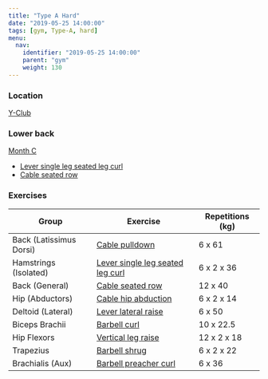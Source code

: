 ```yaml
---
title: "Type A Hard"
date: "2019-05-25 14:00:00"
tags: [gym, Type-A, hard]
menu:
  nav:
    identifier: "2019-05-25 14:00:00"
    parent: "gym"
    weight: 130
---
```


### Location

[Y-Club](https://www.yclub.org.uk/)

### Lower back
[Month C](https://exrx.net/WeightTraining/LowBack)

- [Lever single leg seated leg curl](https://exrx.net/WeightExercises/Hamstrings/LVSingleLegSeatedLegCurlHammer)
- [Cable seated row](https://exrx.net/WeightExercises/BackGeneral/CBSeatedRow)

### Exercises

| Group                   | Exercise                                                                                                       | Repetitions (kg) |
|-------------------------|----------------------------------------------------------------------------------------------------------------|------------------|
| Back (Latissimus Dorsi) | [Cable pulldown](https://exrx.net/WeightExercises/LatissimusDorsi/CBFrontPulldown)                             | 6 x 61           |
| Hamstrings (Isolated)   | [Lever single leg seated leg curl](https://exrx.net/WeightExercises/Hamstrings/LVSingleLegSeatedLegCurlHammer) | 6 x 2 x 36       |
| Back (General)          | [Cable seated row](https://exrx.net/WeightExercises/BackGeneral/CBSeatedRow)                                   | 12 x 40          |
| Hip (Abductors)         | [Cable hip abduction](https://exrx.net/WeightExercises/HipAbductor/CBHipAbduction)                             | 6 x 2 x 14       |
| Deltoid (Lateral)       | [Lever lateral raise](https://exrx.net/WeightExercises/DeltoidLateral/LVLateralRaise)                          | 6 x 50           |
| Biceps Brachii          | [Barbell curl](https://exrx.net/WeightExercises/Biceps/BBCurl)                                                 | 10 x 22.5        |
| Hip Flexors             | [Vertical leg raise](https://exrx.net/WeightExercises/HipFlexors/BWVerticalLegRaise)                           | 12 x 2 x 18      |
| Trapezius               | [Barbell shrug](https://exrx.net/WeightExercises/TrapeziusUpper/BBShrug)                                       | 6 x 2 x 22       |
| Brachialis (Aux)        | [Barbell preacher curl](https://exrx.net/WeightExercises/Brachialis/BBPreacherCurl)                            | 6 x 36           |
